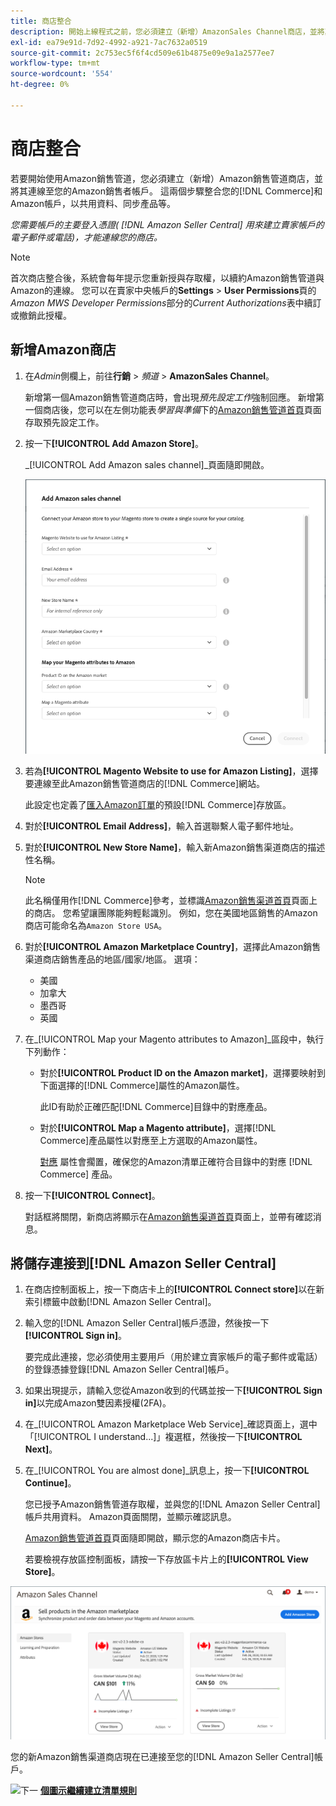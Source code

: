 ```yaml
---
title: 商店整合
description: 開始上線程式之前，您必須建立（新增）AmazonSales Channel商店，並將其連線至您的Amazon賣家帳戶。
exl-id: ea79e91d-7d92-4992-a921-7ac7632a0519
source-git-commit: 2c753ec5f6f4cd509e61b4875e09e9a1a2577ee7
workflow-type: tm+mt
source-wordcount: '554'
ht-degree: 0%

---
```


# 商店整合

若要開始使用Amazon銷售管道，您必須建立（新增）Amazon銷售管道商店，並將其連線至您的Amazon銷售者帳戶。 這兩個步驟整合您的[!DNL Commerce]和Amazon帳戶，以共用資料、同步產品等。

_您需要帳戶的主要登入憑證( [!DNL Amazon Seller Central] 用來建立賣家帳戶的電子郵件或電話)，才能連線您的商店。_

>[!NOTE]
>
>首次商店整合後，系統會每年提示您重新授與存取權，以續約Amazon銷售管道與Amazon的連線。 您可以在賣家中央帳戶的&#x200B;**Settings** > **User Permissions**&#x200B;頁的&#x200B;_Amazon MWS Developer Permissions_&#x200B;部分的&#x200B;_Current Authorizations_&#x200B;表中續訂或撤銷此授權。

## 新增Amazon商店

1. 在&#x200B;_Admin_&#x200B;側欄上，前往&#x200B;**行銷** > _頻道_ > **AmazonSales Channel**。

   新增第一個Amazon銷售管道商店時，會出現&#x200B;_預先設定工作_&#x200B;強制回應。 新增第一個商店後，您可以在左側功能表&#x200B;_學習與準備_&#x200B;下的[Amazon銷售管道首頁](./amazon-sales-channel-home.md)頁面存取預先設定工作。

1. 按一下&#x200B;**[!UICONTROL Add Amazon Store]**。

   _[!UICONTROL Add Amazon sales channel]_頁面隨即開啟。

   ![新增Amazon銷售管道商店](assets/amazon-store-integration.png)

1. 若為&#x200B;**[!UICONTROL Magento Website to use for Amazon Listing]**，選擇要連線至此Amazon銷售管道商店的[!DNL Commerce]網站。

   此設定也定義了[匯入Amazon訂單](./order-settings.md)的預設[!DNL Commerce]存放區。

1. 對於&#x200B;**[!UICONTROL Email Address]**，輸入首選聯繫人電子郵件地址。

1. 對於&#x200B;**[!UICONTROL New Store Name]**，輸入新Amazon銷售渠道商店的描述性名稱。

   >[!NOTE]
   >
   >此名稱僅用作[!DNL Commerce]參考，並標識[Amazon銷售渠道首頁](./amazon-sales-channel-home.md)頁面上的商店。 您希望讓團隊能夠輕鬆識別。 例如，您在美國地區銷售的Amazon商店可能命名為`Amazon Store USA`。

1. 對於&#x200B;**[!UICONTROL Amazon Marketplace Country]**，選擇此Amazon銷售渠道商店銷售產品的地區/國家/地區。 選項：

   - 美國
   - 加拿大
   - 墨西哥
   - 英國

1. 在&#x200B;_[!UICONTROL Map your Magento attributes to Amazon]_區段中，執行下列動作：

   - 對於&#x200B;**[!UICONTROL Product ID on the Amazon market]**，選擇要映射到下面選擇的[!DNL Commerce]屬性的Amazon屬性。

      此ID有助於正確匹配[!DNL Commerce]目錄中的對應產品。

   - 對於&#x200B;**[!UICONTROL Map a Magento attribute]**，選擇[!DNL Commerce]產品屬性以對應至上方選取的Amazon屬性。

      [對應](./ob-creating-magento-attributes.md) 屬性會擱置，確保您的Amazon清單正確符合目錄中的對應 [!DNL Commerce] 產品。

1. 按一下&#x200B;**[!UICONTROL Connect]**。

   對話框將關閉，新商店將顯示在[Amazon銷售渠道首頁](./amazon-sales-channel-home.md)頁面上，並帶有確認消息。

## 將儲存連接到[!DNL Amazon Seller Central]

1. 在商店控制面板上，按一下商店卡上的&#x200B;**[!UICONTROL Connect store]**&#x200B;以在新索引標籤中啟動[!DNL Amazon Seller Central]。

1. 輸入您的[!DNL Amazon Seller Central]帳戶憑證，然後按一下&#x200B;**[!UICONTROL Sign in]**。

   要完成此連接，您必須使用主要用戶（用於建立賣家帳戶的電子郵件或電話）的登錄憑據登錄[!DNL Amazon Seller Central]帳戶。

1. 如果出現提示，請輸入您從Amazon收到的代碼並按一下&#x200B;**[!UICONTROL Sign in]**&#x200B;以完成Amazon雙因素授權(2FA)。

1. 在&#x200B;_[!UICONTROL Amazon Marketplace Web Service]_確認頁面上，選中「[!UICONTROL I understand...]」複選框，然後按一下&#x200B;**[!UICONTROL Next]**。

1. 在&#x200B;_[!UICONTROL You are almost done]_訊息上，按一下&#x200B;**[!UICONTROL Continue]**。

   您已授予Amazon銷售管道存取權，並與您的[!DNL Amazon Seller Central]帳戶共用資料。 Amazon頁面關閉，並顯示確認訊息。

   [Amazon銷售管道首頁](./amazon-sales-channel-home.md)頁面隨即開啟，顯示您的Amazon商店卡片。

   若要檢視存放區控制面板，請按一下存放區卡片上的&#x200B;**[!UICONTROL View Store]**。

![Amazon銷售渠道首頁，帶有新商店卡](assets/asc-dashboard-after-2fa.png)

您的新Amazon銷售渠道商店現在已連接至您的[!DNL Amazon Seller Central]帳戶。

![下一](assets/btn-next.png) [**個圖示繼續建立清單規則**](./ob-create-listing-rule.md)
